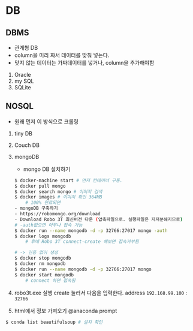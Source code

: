 # DB

## DBMS
- 관계형 DB
- column을 미리 짜서 데이터를 맞춰 넣는다.
- 맞지 않는 데이터는 가짜데이터를 넣거나, column을 추가해야함
1. Oracle
1. my SQL
1. SQLite

## NOSQL
- 원래 먼저 이 방식으로 크롤링

1. tiny DB
1. Couch DB
1. mongoDB
    - mongo DB 설치하기
    ```bash
    $ docker-machine start # 먼저 컨테이너 구동.
    $ docker pull mongo
    $ docker search mongo # 이미지 검색
    $ docker images # 이미지 확인 364MB
        # 100% 완료되면
    - mongoDB 구축하기
    - https://robomongo.org/download
    - Download Robo 3T 최신버전 다운 (압축파일으로. 실행파일은 지저분해지므로)
    # -auth없으면 아무나 접속 가능
    $ docker run --name mongodb -d -p 32766:27017 mongo -auth 
    $ docker logs mongodb
        # 후에 Robo 3T connect-create 해보면 접속거부됨

    # -> 인증 없이 생성
    $ docker stop mongodb
    $ docker rm mongodb
    $ docker run --name mongodb -d -p 32766:27017 mongo
    $ docker start mongodb 
        # connect 하면 접속됨
    ```
1. robo3t.exe 실행
create 눌러서 다음을 입력한다.
address `192.168.99.100` : `32766`

1. html에서 정보 가져오기
@anaconda prompt
```bash
$ conda list beautifulsoup # 설치 확인
```

